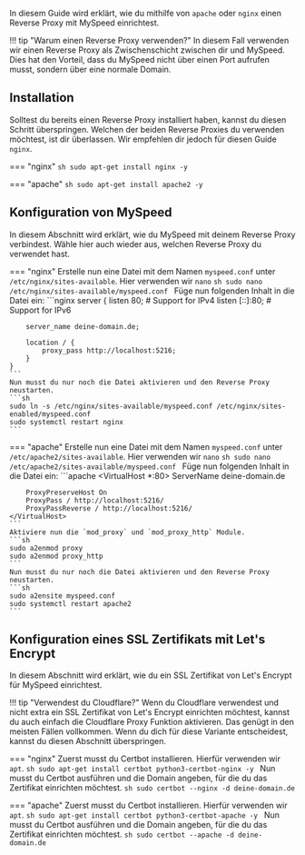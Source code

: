 In diesem Guide wird erklärt, wie du mithilfe von `apache` oder `nginx` einen Reverse Proxy mit MySpeed einrichtest.

!!! tip "Warum einen Reverse Proxy verwenden?"
    In diesem Fall verwenden wir einen Reverse Proxy als Zwischenschicht zwischen dir und MySpeed.
    Dies hat den Vorteil, dass du MySpeed nicht über einen Port aufrufen musst, sondern über eine normale Domain.

## Installation
Solltest du bereits einen Reverse Proxy installiert haben, kannst du diesen Schritt überspringen. Welchen der beiden
Reverse Proxies du verwenden möchtest, ist dir überlassen. Wir empfehlen dir jedoch für diesen Guide `nginx`.

=== "nginx"
    ```sh
    sudo apt-get install nginx -y
    ```

=== "apache"
    ```sh
    sudo apt-get install apache2 -y
    ```

## Konfiguration von MySpeed

In diesem Abschnitt wird erklärt, wie du MySpeed mit deinem Reverse Proxy verbindest. Wähle hier auch wieder aus, 
welchen Reverse Proxy du verwendet hast.

=== "nginx"
    Erstelle nun eine Datei mit dem Namen `myspeed.conf` unter `/etc/nginx/sites-available`. Hier verwenden wir `nano`
    ```sh
    sudo nano /etc/nginx/sites-available/myspeed.conf
    ```
    Füge nun folgenden Inhalt in die Datei ein:
    ```nginx
    server {
        listen 80; # Support for IPv4
        listen [::]:80; # Support for IPv6

        server_name deine-domain.de;

        location / {
            proxy_pass http://localhost:5216;
        }
    }
    ```
    Nun musst du nur noch die Datei aktivieren und den Reverse Proxy neustarten.
    ```sh
    sudo ln -s /etc/nginx/sites-available/myspeed.conf /etc/nginx/sites-enabled/myspeed.conf
    sudo systemctl restart nginx
    ```

=== "apache"
    Erstelle nun eine Datei mit dem Namen `myspeed.conf` unter `/etc/apache2/sites-available`. Hier verwenden wir `nano`
    ```sh
    sudo nano /etc/apache2/sites-available/myspeed.conf
    ```
    Füge nun folgenden Inhalt in die Datei ein:
    ```apache
    <VirtualHost *:80>
        ServerName deine-domain.de

        ProxyPreserveHost On
        ProxyPass / http://localhost:5216/
        ProxyPassReverse / http://localhost:5216/
    </VirtualHost>
    ```
    Aktiviere nun die `mod_proxy` und `mod_proxy_http` Module.
    ```sh
    sudo a2enmod proxy
    sudo a2enmod proxy_http
    ```
    Nun musst du nur noch die Datei aktivieren und den Reverse Proxy neustarten.
    ```sh
    sudo a2ensite myspeed.conf
    sudo systemctl restart apache2
    ```

## Konfiguration eines SSL Zertifikats mit Let's Encrypt

In diesem Abschnitt wird erklärt, wie du ein SSL Zertifikat von Let's Encrypt für MySpeed einrichtest.

!!! tip "Verwendest du Cloudflare?"
    Wenn du Cloudflare verwendest und nicht extra ein SSL Zertifikat von Let's Encrypt einrichten möchtest, kannst du
    auch einfach die Cloudflare Proxy Funktion aktivieren. Das genügt in den meisten Fällen vollkommen. Wenn du
    dich für diese Variante entscheidest, kannst du diesen Abschnitt überspringen.

=== "nginx"
    Zuerst musst du Certbot installieren. Hierfür verwenden wir `apt`.
    ```sh
    sudo apt-get install certbot python3-certbot-nginx -y
    ```
    Nun musst du Certbot ausführen und die Domain angeben, für die du das Zertifikat einrichten möchtest.
    ```sh
    sudo certbot --nginx -d deine-domain.de
    ```

=== "apache"
    Zuerst musst du Certbot installieren. Hierfür verwenden wir `apt`.
    ```sh
    sudo apt-get install certbot python3-certbot-apache -y
    ```
    Nun musst du Certbot ausführen und die Domain angeben, für die du das Zertifikat einrichten möchtest.
    ```sh
    sudo certbot --apache -d deine-domain.de
    ```